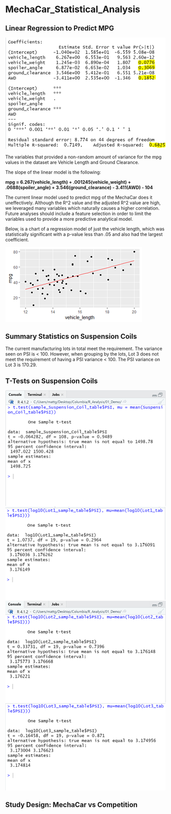 # MechaCar_Statistical_Analysis

## Linear Regression to Predict MPG

![alt text](https://github.com/griswld2/MechaCar_Statistical_Analysis/blob/main/Images/Deliverable1_Screenshot2.5.PNG)

The variables that provided a non-random amount of variance for the mpg values in the dataset are Vehicle Length and Ground Clearance.

The slope of the linear model is the following:

**mpg = 6.267(vehicle_length) + .001245(vehicle_weight) + .0688(spoiler_angle) + 3.546(ground_clearance) - 3.411(AWD) - 104**

The current linear model used to predict mpg of the MechaCar does it uneffectively. Although the R^2 value and the adjusted R^2 value are high, we leveraged many variables which naturally causes a higher correlation. Future analyses should include a feature selection in order to limit the variables used to provide a more predictive analytical model.

Below, is a chart of a regression model of just the vehicle length, which was statistically significant with a p-value less than .05 and also had the largest coefficient.  

![alt text](https://github.com/griswld2/MechaCar_Statistical_Analysis/blob/main/Images/RPlot.PNG)

## Summary Statistics on Suspension Coils
The current manufacturing lots in total meet the requirement. The variance seen on PSI is < 100. However, when grouping by the lots, Lot 3 does not meet the requirement of having a PSI variance < 100. The PSI variance on Lot 3 is 170.29.

## T-Tests on Suspension Coils
![alt text](https://github.com/griswld2/MechaCar_Statistical_Analysis/blob/main/Images/Deliverable3_Screenshot1.PNG)
![alt text](https://github.com/griswld2/MechaCar_Statistical_Analysis/blob/main/Images/Deliverable3_Lot1Screenshot.PNG)
![alt text](https://github.com/griswld2/MechaCar_Statistical_Analysis/blob/main/Images/Deliverable3_Lot2SS.PNG)
![alt text](https://github.com/griswld2/MechaCar_Statistical_Analysis/blob/main/Images/Deliverable3_Lot3SS.PNG)

## Study Design: MechaCar vs Competition
